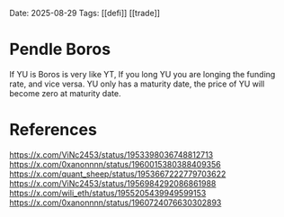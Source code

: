 Date: 2025-08-29
Tags: [[defi]] [[trade]]

# Pendle Boros

If 
YU is Boros is very like YT, If you long YU you are longing the funding rate, and vice versa.
YU only has a maturity date, the price of YU will become zero at maturity date.




# References
https://x.com/ViNc2453/status/1953398036748812713
https://x.com/0xanonnnn/status/1960015380388409356
https://x.com/quant_sheep/status/1953667222779703622
https://x.com/ViNc2453/status/1956984292086861988
https://x.com/wili_eth/status/1955205439949599153
https://x.com/0xanonnnn/status/1960724076630302893
